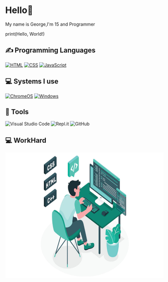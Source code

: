 <h1>Hello👋</h1>
<p>My name is George,I'm 15 and Programmer</p>
<p>print(Hello, World!)</p>

<h2>✍ Programming Languages</h2>
<p>
    <a href=""><img alt="HTML" src="https://img.shields.io/badge/HTML-E34F26.svg?logo=html5&logoColor=white"></a>
    <a href=""><img alt="CSS" src="https://img.shields.io/badge/CSS-1572B6.svg?logo=css3&logoColor=white"></a>
    <a href="https://mths-icd2o-1-2023.github.io/ICD2O-Unit-3-04-George-Khalil-29/" target-blank><img alt="JavaScript" src="https://img.shields.io/badge/JavaScript-F7DF1E.svg?logo=javascript&logoColor=white"></a>
     </p>

<h2>💻 Systems I use</h2>
<p>
  <a href="https://www.google.com/intl/en_ca/chromebook/chrome-os/"><img src="https://img.shields.io/badge/chrome%20os-3d89fc?logo=google%20chrome&logoColor=white" alt="ChromeOS"></a>
  <a href="https://www.microsoft.com/en-ca/windows/"><img src="https://img.shields.io/badge/Windows-0078D6?logo=windows&logoColor=white" alt="Windows"></a>
</p>

## 🔧 Tools
  ![Visual Studio Code](https://img.shields.io/badge/Visual%20Studio%20Code-0078d7.svg?style=for-the-badge&logo=visual-studio-code&logoColor=white)
  ![Repl.it](https://img.shields.io/badge/Repl.it-%230D101E.svg?style=for-the-badge&logo=replit&logoColor=white)
  ![GitHub](https://img.shields.io/badge/github-%23121011.svg?style=for-the-badge&logo=github&logoColor=white)
  
 <h2>💻 WorkHard</h2>
      <p>
      <img src="./images/CodingImage.Jpeg.jpg" width="600" height="400">
      </p>
